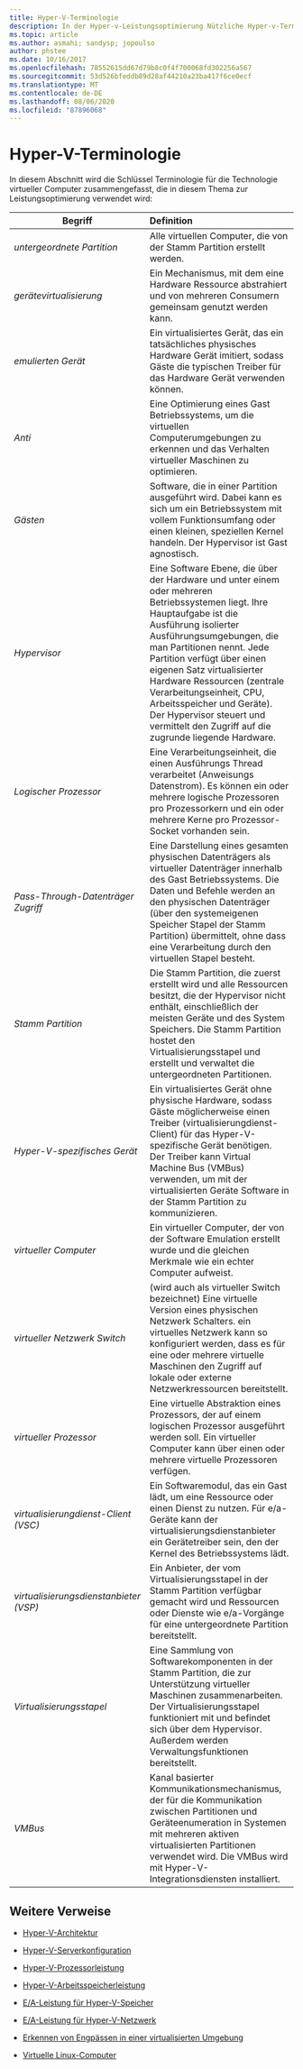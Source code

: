 ```yaml
---
title: Hyper-V-Terminologie
description: In der Hyper-v-Leistungsoptimierung Nützliche Hyper-v-Terminologie
ms.topic: article
ms.author: asmahi; sandysp; jopoulso
author: phstee
ms.date: 10/16/2017
ms.openlocfilehash: 78552615dd67d79b8c0f4f700068fd302256a567
ms.sourcegitcommit: 53d526bfeddb89d28af44210a23ba417f6ce0ecf
ms.translationtype: MT
ms.contentlocale: de-DE
ms.lasthandoff: 08/06/2020
ms.locfileid: "87896068"
---
```

# <a name="hyper-v-terminology"></a>Hyper-V-Terminologie
In diesem Abschnitt wird die Schlüssel Terminologie für die Technologie virtueller Computer zusammengefasst, die in diesem Thema zur Leistungsoptimierung verwendet wird:

| Begriff        | Definition           |
| ------------- |:------------|
|*untergeordnete Partition* | Alle virtuellen Computer, die von der Stamm Partition erstellt werden.|
|*gerätevirtualisierung* | Ein Mechanismus, mit dem eine Hardware Ressource abstrahiert und von mehreren Consumern gemeinsam genutzt werden kann.|
|*emulierten Gerät*|Ein virtualisiertes Gerät, das ein tatsächliches physisches Hardware Gerät imitiert, sodass Gäste die typischen Treiber für das Hardware Gerät verwenden können.|
|*Anti*|Eine Optimierung eines Gast Betriebssystems, um die virtuellen Computerumgebungen zu erkennen und das Verhalten virtueller Maschinen zu optimieren.|
|*Gästen*|Software, die in einer Partition ausgeführt wird. Dabei kann es sich um ein Betriebssystem mit vollem Funktionsumfang oder einen kleinen, speziellen Kernel handeln. Der Hypervisor ist Gast agnostisch.|
|*Hypervisor*|Eine Software Ebene, die über der Hardware und unter einem oder mehreren Betriebssystemen liegt. Ihre Hauptaufgabe ist die Ausführung isolierter Ausführungsumgebungen, die man Partitionen nennt. Jede Partition verfügt über einen eigenen Satz virtualisierter Hardware Ressourcen (zentrale Verarbeitungseinheit, CPU, Arbeitsspeicher und Geräte). Der Hypervisor steuert und vermittelt den Zugriff auf die zugrunde liegende Hardware.|
|*Logischer Prozessor*| Eine Verarbeitungseinheit, die einen Ausführungs Thread verarbeitet (Anweisungs Datenstrom). Es können ein oder mehrere logische Prozessoren pro Prozessorkern und ein oder mehrere Kerne pro Prozessor-Socket vorhanden sein.|
| *Pass-Through-Datenträger Zugriff*|Eine Darstellung eines gesamten physischen Datenträgers als virtueller Datenträger innerhalb des Gast Betriebssystems. Die Daten und Befehle werden an den physischen Datenträger (über den systemeigenen Speicher Stapel der Stamm Partition) übermittelt, ohne dass eine Verarbeitung durch den virtuellen Stapel besteht.|
|*Stamm Partition*|Die Stamm Partition, die zuerst erstellt wird und alle Ressourcen besitzt, die der Hypervisor nicht enthält, einschließlich der meisten Geräte und des System Speichers. Die Stamm Partition hostet den Virtualisierungsstapel und erstellt und verwaltet die untergeordneten Partitionen.|
|*Hyper-V-spezifisches Gerät*|Ein virtualisiertes Gerät ohne physische Hardware, sodass Gäste möglicherweise einen Treiber (virtualisierungdienst-Client) für das Hyper-V-spezifische Gerät benötigen. Der Treiber kann Virtual Machine Bus (VMBus) verwenden, um mit der virtualisierten Geräte Software in der Stamm Partition zu kommunizieren.|
|*virtueller Computer*|Ein virtueller Computer, der von der Software Emulation erstellt wurde und die gleichen Merkmale wie ein echter Computer aufweist.|
| *virtueller Netzwerk Switch*|(wird auch als virtueller Switch bezeichnet) Eine virtuelle Version eines physischen Netzwerk Schalters. ein virtuelles Netzwerk kann so konfiguriert werden, dass es für eine oder mehrere virtuelle Maschinen den Zugriff auf lokale oder externe Netzwerkressourcen bereitstellt.|
|*virtueller Prozessor*|Eine virtuelle Abstraktion eines Prozessors, der auf einem logischen Prozessor ausgeführt werden soll. Ein virtueller Computer kann über einen oder mehrere virtuelle Prozessoren verfügen.|
|*virtualisierungdienst-Client (VSC)*|Ein Softwaremodul, das ein Gast lädt, um eine Ressource oder einen Dienst zu nutzen. Für e/a-Geräte kann der virtualisierungsdienstanbieter ein Gerätetreiber sein, den der Kernel des Betriebssystems lädt.|
| *virtualisierungsdienstanbieter (VSP)*|  Ein Anbieter, der vom Virtualisierungsstapel in der Stamm Partition verfügbar gemacht wird und Ressourcen oder Dienste wie e/a-Vorgänge für eine untergeordnete Partition bereitstellt.|
| *Virtualisierungsstapel*|Eine Sammlung von Softwarekomponenten in der Stamm Partition, die zur Unterstützung virtueller Maschinen zusammenarbeiten. Der Virtualisierungsstapel funktioniert mit und befindet sich über dem Hypervisor. Außerdem werden Verwaltungsfunktionen bereitstellt.|
|*VMBus*|Kanal basierter Kommunikationsmechanismus, der für die Kommunikation zwischen Partitionen und Geräteenumeration in Systemen mit mehreren aktiven virtualisierten Partitionen verwendet wird. Die VMBus wird mit Hyper-V-Integrationsdiensten installiert.|

## <a name="additional-references"></a>Weitere Verweise

-   [Hyper-V-Architektur](architecture.md)

-   [Hyper-V-Serverkonfiguration](configuration.md)

-   [Hyper-V-Prozessorleistung](processor-performance.md)

-   [Hyper-V-Arbeitsspeicherleistung](memory-performance.md)

-   [E/A-Leistung für Hyper-V-Speicher](storage-io-performance.md)

-   [E/A-Leistung für Hyper-V-Netzwerk](network-io-performance.md)

-   [Erkennen von Engpässen in einer virtualisierten Umgebung](detecting-virtualized-environment-bottlenecks.md)

-   [Virtuelle Linux-Computer](linux-virtual-machine-considerations.md)
